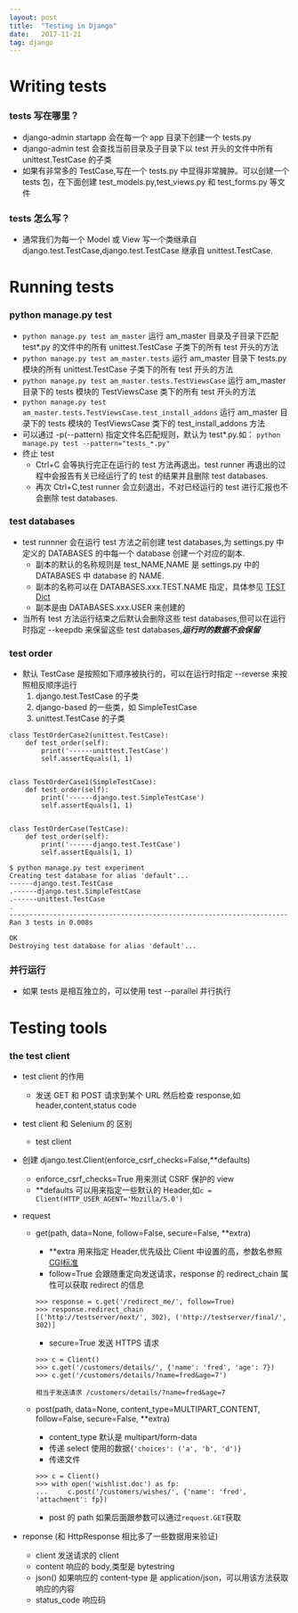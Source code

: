 ```yaml
---
layout: post
title:  "Testing in Django"
date:   2017-11-21
tag: django
---
```

# Writing tests
### tests 写在哪里？
* django-admin startapp 会在每一个 app 目录下创建一个 tests.py
* django-admin test 会查找当前目录及子目录下以 test 开头的文件中所有 unittest.TestCase 的子类
* 如果有非常多的 TestCase,写在一个 tests.py 中显得非常臃肿。可以创建一个 tests 包，在下面创建 test\_models.py,test\_views.py 和 test\_forms.py 等文件

### tests 怎么写？
* 通常我们为每一个 Model 或 View 写一个类继承自 django.test.TestCase,django.test.TestCase 继承自 unittest.TestCase.

# Running tests
### python manage.py test
* `python manage.py test am_master` 运行 am_master 目录及子目录下匹配 test*.py 的文件中的所有 unittest.TestCase 子类下的所有 test 开头的方法
* `python manage.py test am_master.tests` 运行 am_master 目录下 tests.py 模块的所有 unittest.TestCase 子类下的所有 test 开头的方法
* `python manage.py test am_master.tests.TestViewsCase` 运行 am\_master 目录下的 tests 模块的 TestViewsCase 类下的所有 test 开头的方法
* `python manage.py test am_master.tests.TestViewsCase.test_install_addons` 运行 am\_master 目录下的 tests 模块的 TestViewsCase 类下的 test\_install\_addons 方法
* 可以通过 -p(--pattern) 指定文件名匹配规则，默认为 test\*.py.如：
  `python manage.py test --pattern="tests_*.py"`
* 终止 test
	* Ctrl+C 会等执行完正在运行的 test 方法再退出。test runner 再退出的过程中会报告有关已经运行了的 test 的结果并且删除 test databases.
	* 再次 Ctrl+C,test runner 会立刻退出，不对已经运行的 test 进行汇报也不会删除 test databases.  

### test databases
* test runnner 会在运行 test 方法之前创建 test databases,为 settings.py 中定义的 DATABASES 的中每一个 database 创建一个对应的副本.
	* 副本的默认的名称规则是 test_NAME,NAME 是 settings.py 中的 DATABASES 中 database 的 NAME.
	* 副本的名称可以在 DATABASES.xxx.TEST.NAME 指定，具体参见 [ TEST Dict ](https://docs.djangoproject.com/en/1.10/ref/settings/#test)
	* 副本是由 DATABASES.xxx.USER 来创建的
* 当所有 test 方法运行结束之后默认会删除这些 test databases,但可以在运行时指定 --keepdb 来保留这些 test databases,***运行时的数据不会保留***

### test order
*	默认 TestCase 是按照如下顺序被执行的，可以在运行时指定 --reverse 来按照相反顺序运行
	1.  django.test.TestCase 的子类
	2.  django-based 的一些类，如 SimpleTestCase
	3.  unittest.TestCase 的子类

```
class TestOrderCase2(unittest.TestCase):
    def test_order(self):
        print('------unittest.TestCase')
        self.assertEquals(1, 1)


class TestOrderCase1(SimpleTestCase):
    def test_order(self):
        print('------django.test.SimpleTestCase')
        self.assertEquals(1, 1)


class TestOrderCase(TestCase):
    def test_order(self):
        print('------django.test.TestCase')
        self.assertEquals(1, 1)

$ python manage.py test experiment
Creating test database for alias 'default'...
------django.test.TestCase
.------django.test.SimpleTestCase
.------unittest.TestCase
.
----------------------------------------------------------------------
Ran 3 tests in 0.008s

OK
Destroying test database for alias 'default'...

```
### 并行运行
* 如果 tests 是相互独立的，可以使用 test --parallel 并行执行

# Testing tools
### the test client
* test client 的作用
	* 发送 GET 和 POST 请求到某个 URL 然后检查 response,如 header,content,status code
* test client 和 Selenium 的 区别
	* test client 
* 创建 django.test.Client(enforce\_csrf\_checks=False,\*\*defaults) 
	*  enforce\_csrf\_checks=True 用来测试 CSRF 保护的 view
	*  **defaults 可以用来指定一些默认的 Header,如`c = Client(HTTP_USER_AGENT='Mozilla/5.0')`
* request
	* get(path, data=None, follow=False, secure=False, **extra)
	
		*  **extra 用来指定 Header,优先级比 Client 中设置的高，参数名参照 [CGI标准](http://www.w3.org/CGI/)
		*  follow=True 会跟随重定向发送请求，response 的 redirect_chain 属性可以获取 redirect 的信息
		
		```
		>>> response = c.get('/redirect_me/', follow=True)
		>>> response.redirect_chain
		[('http://testserver/next/', 302), ('http://testserver/final/', 302)]
		```
		*  secure=True 发送 HTTPS 请求
		
		```
		>>> c = Client()
		>>> c.get('/customers/details/', {'name': 'fred', 'age': 7})
		>>> c.get('/customers/details/?name=fred&age=7')
	
		相当于发送请求 /customers/details/?name=fred&age=7
		```
	* post(path, data=None, content_type=MULTIPART\_CONTENT, follow=False, secure=False, **extra)
		* content_type 默认是 multipart/form-data
		* 传递 select 使用的数据`{'choices': ('a', 'b', 'd')}`
		* 传递文件
		
		```
		>>> c = Client()
		>>> with open('wishlist.doc') as fp:
		...     c.post('/customers/wishes/', {'name': 'fred', 'attachment': fp})
		```
		* post 的 path 如果后面跟参数可以通过` request.GET `获取
		
* reponse (和 HttpResponse 相比多了一些数据用来验证)
	* client 发送请求的 client
	* content 响应的 body,类型是 bytestring
	* json() 如果响应的 content-type 是 application/json，可以用该方法获取响应的内容
	* status_code 响应码  